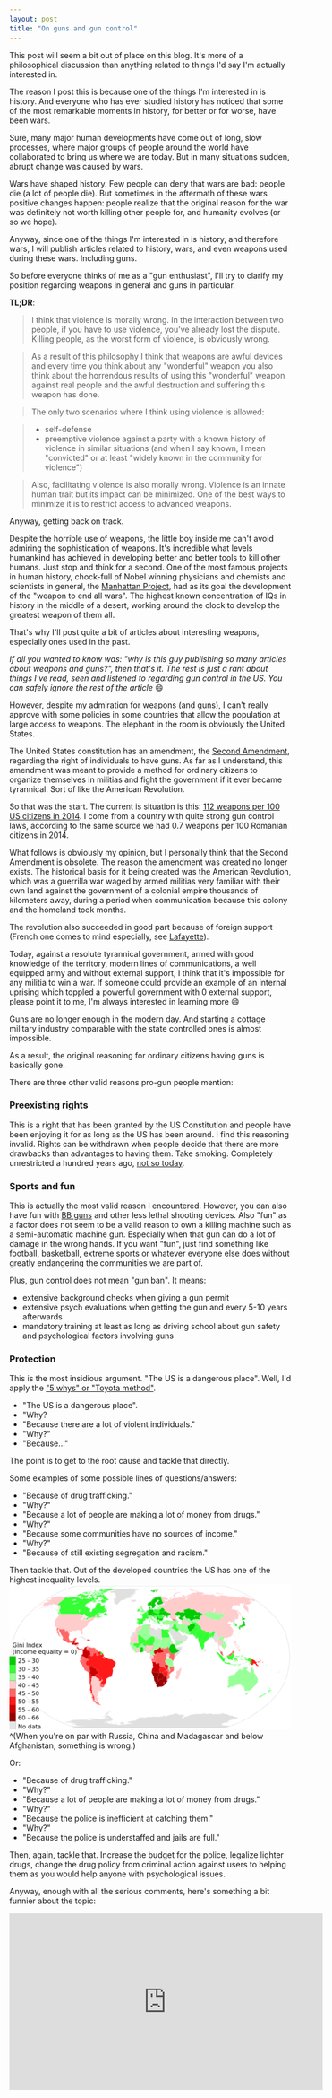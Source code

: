 ```yaml
--- 
layout: post 
title: "On guns and gun control"
---
```


This post will seem a bit out of place on this blog. It's more of a philosophical discussion than anything related to
things I'd say I'm actually interested in.

The reason I post this is because one of the things I'm interested in is history. And everyone who has ever studied
history has noticed that some of the most remarkable moments in history, for better or for worse, have been wars.

Sure, many major human developments have come out of long, slow processes, where major groups of people around the world
have collaborated to bring us where we are today. But in many situations sudden, abrupt change was caused by wars.

Wars have shaped history. Few people can deny that wars are bad: people die (a lot of people die). But sometimes in the
aftermath of these wars positive changes happen: people realize that the original reason for the war was definitely not
worth killing other people for, and humanity evolves (or so we hope).

Anyway, since one of the things I'm interested in is history, and therefore wars, I will publish articles related to
history, wars, and even weapons used during these wars. Including guns.

So before everyone thinks of me as a "gun enthusiast", I'll try to clarify my position regarding weapons in general and
guns in particular.

**TL;DR**:

>I think that violence is morally wrong. In the interaction between two people, if you have to use violence, you've
already lost the dispute. Killing people, as the worst form of violence, is obviously wrong.

>As a result of this philosophy I think that weapons are awful devices and every time you think about any "wonderful"
weapon you also think about the horrendous results of using this "wonderful" weapon against real people and the awful
destruction and suffering this weapon has done.

>The only two scenarios where I think using violence is allowed:

>* self-defense
>* preemptive violence against a party with a known history of violence in similar situations (and when I say known, I
  mean "convicted" or at least "widely known in the community for violence")

>Also, facilitating violence is also morally wrong. Violence is an innate human trait but its impact can be minimized.
One of the best ways to minimize it is to restrict access to advanced weapons.

Anyway, getting back on track.

Despite the horrible use of weapons, the little boy inside me can't avoid admiring the sophistication of weapons. It's
incredible what levels humankind has achieved in developing better and better tools to kill other humans. Just stop and
think for a second. One of the most famous projects in human history, chock-full of Nobel winning physicians and
chemists and scientists in general, the [Manhattan Project](https://en.wikipedia.org/wiki/Manhattan_Project), had as its
goal the development of the "weapon to end all wars". The highest known concentration of IQs in history in the middle
of a desert, working around the clock to develop the greatest weapon of them all.

That's why I'll post quite a bit of articles about interesting weapons, especially ones used in the past.

*If all you wanted to know was: "why is this guy publishing so many articles about weapons and guns?", then that's it.
The rest is just a rant about things I've read, seen and listened to regarding gun control in the US. You can safely
ignore the rest of the article* :smile:

However, despite my admiration for weapons (and guns), I can't really approve with some policies in some countries that
allow the population at large access to weapons. The elephant in the room is obviously the United States.

The United States constitution has an amendment, the [Second
Amendment](https://en.wikipedia.org/wiki/Second_Amendment_to_the_United_States_Constitution), regarding the right of
individuals to have guns. As far as I understand, this amendment was meant to provide a method for ordinary citizens to
organize themselves in militias and fight the government if it ever became tyrannical. Sort of like the American
Revolution.

So that was the start. The current is situation is this: [112 weapons per 100 US citizens in
2014](https://en.wikipedia.org/wiki/Number_of_guns_per_capita_by_country). I come from a country with quite strong gun
control laws, according to the same source we had 0.7 weapons per 100 Romanian citizens in 2014.

What follows is obviously my opinion, but I personally think that the Second Amendment is obsolete. The reason the
amendment was created no longer exists. The historical basis for it being created was the American Revolution, which was
a guerrilla war waged by armed militias very familiar with their own land against the government of a colonial empire
thousands of kilometers away, during a period when communication because this colony and the homeland took months.

The revolution also succeeded in good part because of foreign support (French one comes to mind especially, see
[Lafayette](https://en.wikipedia.org/wiki/Gilbert_du_Motier,_Marquis_de_Lafayette)).

Today, against a resolute tyrannical government, armed with good knowledge of the territory, modern lines of
communications, a well equipped army and without external support, I think that it's impossible for any militia to win a
war. If someone could provide an example of an internal uprising which toppled a powerful government with 0 external
support, please point it to me, I'm always interested in learning more :smile:

Guns are no longer enough in the modern day. And starting a cottage military industry comparable with the state
controlled ones is almost impossible.

As a result, the original reasoning for ordinary citizens having guns is basically gone.

There are three other valid reasons pro-gun people mention:

### Preexisting rights

This is a right that has been granted by the US Constitution and people have been enjoying it for as long as the US has
been around. I find this reasoning invalid. Rights can be withdrawn when people decide that there are more drawbacks
than advantages to having them. Take smoking. Completely unrestricted a hundred years ago, [not so
today](https://en.wikipedia.org/wiki/List_of_smoking_bans_in_the_United_States).

### Sports and fun

This is actually the most valid reason I encountered. However, you can also have fun with [BB
guns](https://en.wikipedia.org/wiki/BB_gun) and other less lethal shooting devices. Also "fun" as a factor does not seem
to be a valid reason to own a killing machine such as a semi-automatic machine gun. Especially when that gun can do a
lot of damage in the wrong hands. If you want "fun", just find something like football, basketball, extreme sports or
whatever everyone else does without greatly endangering the communities we are part of.

Plus, gun control does not mean "gun ban". It means:

* extensive background checks when giving a gun permit
* extensive psych evaluations when getting the gun and every 5-10 years afterwards
* mandatory training at least as long as driving school about gun safety and psychological factors involving guns

### Protection

This is the most insidious argument. "The US is a dangerous place". Well, I'd apply the ["5 whys" or "Toyota
method"](https://en.wikipedia.org/wiki/5_Whys).

* "The US is a dangerous place".
* "Why?
* "Because there are a lot of violent individuals."
* "Why?"
* "Because..."

The point is to get to the root cause and tackle that directly.

Some examples of some possible lines of questions/answers:

* "Because of drug trafficking."
* "Why?"
* "Because a lot of people are making a lot of money from drugs."
* "Why?"
* "Because some communities have no sources of income."
* "Why?"
* "Because of still existing segregation and racism."

Then tackle that. Out of the developed countries the US has one of the highest inequality levels.
![Gini Index Map](/images/posts/gun-control/gini.png)
^(When you're on par with Russia, China and Madagascar and below Afghanistan, something is wrong.)

Or:

* "Because of drug trafficking."
* "Why?"
* "Because a lot of people are making a lot of money from drugs."
* "Why?"
* "Because the police is inefficient at catching them."
* "Why?"
* "Because the police is understaffed and jails are full."

Then, again, tackle that. Increase the budget for the police, legalize lighter drugs, change the drug policy from
criminal action against users to helping them as you would help anyone with psychological issues.

Anyway, enough with all the serious comments, here's something a bit funnier about the topic:
<iframe width="560" height="315" src="https://www.youtube.com/embed/bHY48Q2UBVk" frameborder="0" allowfullscreen></iframe>
